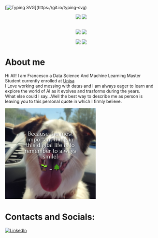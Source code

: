 [![Typing SVG](https://readme-typing-svg.demolab.com?font=Play&pause=200&color=015ee1&width=435&lines=Hi+I+am+Francesco!;I+love+AI+🖳+,+Gaming+🎮+and+I+am+one+with+Doggos!+🐶🐾🌱;)](https://git.io/typing-svg)

<p align="center">
  <img height="50%" width="auto" src ="https://github-readme-stats.vercel.app/api?username=frenkmadda&show_icons=true&count_private=true&theme=transparent&hide_border=true&hide=issues,contribs&bg_color=00000000">
  <img height="50%" width="auto" src ="https://github-readme-stats.vercel.app/api/top-langs/?username=frenkmadda&layout=compact&hide_border=true&theme=transparent&bg_color=00000000&langs_count=6&hide=jupyter%20notebook,tex,css,php&exclude_repo=Pacman-AI">
  <br>
  <br>
</p>

<p align="center" width="100%">
  <img src="http://github-profile-summary-cards.vercel.app/api/cards/repos-per-language?username=frenkmadda&theme=transparent" /> 
  <img src="http://github-profile-summary-cards.vercel.app/api/cards/most-commit-language?username=frenkmadda&theme=transparent" /> 
</p>

<p align="center" width="100%">
  <img src="http://github-profile-summary-cards.vercel.app/api/cards/stats?username=frenkmadda&theme=transparent" /> 
  <img src="http://github-profile-summary-cards.vercel.app/api/cards/productive-time?username=frenkmadda&theme=transparent&utcOffset=8" /> 
</p>

# About me
Hi All! I am Francesco a Data Science And Machine Learning Master Student currently enrolled at <a href="https://www.unisa.it">Unisa</a>
<br>
I Love working and messing with datas and I am always eager to learn and explore the world of AI as it evolves and trasforms during the years.
<br>
What else could I say...Well the best way to describe me as person is leaving you to this personal quote in which I firmly believe.
<br>

<img src = img/quote.jpg width = "300" height = "300"/>

# Contacts and Socials:
<a href="https://www.linkedin.com/in/francesco-maddaloni-743400208/"> ![LinkedIn](https://img.shields.io/badge/linkedin-%230077B5.svg?style=for-the-badge&logo=linkedin&logoColor=white) </a><br>

